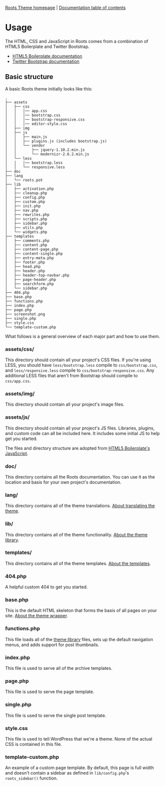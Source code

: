 [Roots Theme homepage](http://www.rootstheme.com/) | [Documentation
table of contents](TOC.md)

# Usage

The HTML, CSS and JavaScript in Roots comes from a combination of HTML5 Boilerplate and Twitter Bootstrap.

* [HTML5 Boilerplate documentation](https://github.com/h5bp/html5-boilerplate/blob/master/README.md)
* [Twitter Bootstrap documentation](http://twitter.github.com/bootstrap/getting-started.html)

## Basic structure

A basic Roots theme initially looks like this:

```
.
├── assets
│   ├── css
│   │   │── app.css
│   │   │── bootstrap.css
│   │   │── bootstrap-responsive.css
│   │   │── editor-style.css
│   ├── img
│   ├── js
│   │   ├── main.js
│   │   ├── plugins.js (includes bootstrap.js)
│   │   └── vendor
│   │       ├── jquery-1.10.2.min.js
│   │       └── modernizr-2.6.2.min.js
│   └── less
│   │   │── bootstrap.less
│   │   └── responsive.less
├── doc
├── lang
│   └── roots.pot
├── lib
│   ├── activation.php
│   ├── cleanup.php
│   ├── config.php
│   ├── custom.php
│   ├── init.php
│   ├── nav.php
│   ├── rewrites.php
│   ├── scripts.php
│   ├── sidebar.php
│   ├── utils.php
│   └── widgets.php
├── templates
│   ├── comments.php
│   ├── content.php
│   ├── content-page.php
│   ├── content-single.php
│   ├── entry-meta.php
│   ├── footer.php
│   ├── head.php
│   ├── header.php
│   ├── header-top-navbar.php
│   ├── page-header.php
│   ├── searchform.php
│   └── sidebar.php
├── 404.php
├── base.php
├── functions.php
├── index.php
├── page.php
├── screenshot.png
├── single.php
├── style.css
└── template-custom.php
```

What follows is a general overview of each major part and how to use them.

### assets/css/

This directory should contain all your project's CSS files. If you're using LESS, you should have `less/bootstrap.less` compile to `css/bootstrap.css`, and `less/responsive.less` compile to `css/bootstrap-responsive.css`. Any additional LESS files that aren't from Bootstrap should compile to `css/app.css`.

### assets/img/

This directory should contain all your project's image files.

### assets/js/

This directory should contain all your project's JS files. Libraries, plugins,
and custom code can all be included here. It includes some initial JS to help
get you started.

The files and directory structure are adopted from [HTML5 Boilerplate's JavaScript](https://github.com/h5bp/html5-boilerplate/blob/master/doc/js.md).

### doc/

This directory contains all the Roots documentation. You can use it
as the location and basis for your own project's documentation.

### lang/

This directory contains all of the theme translations. [About translating the theme](http://www.icanlocalize.com/site/tutorials/how-to-translate-with-gettext-po-and-pot-files/).

### lib/

This directory contains all of the theme functionality. [About the theme library](lib.md).

### templates/

This directory contains all of the theme templates. [About the templates](templates.md).


### 404.php

A helpful custom 404 to get you started.

### base.php

This is the default HTML skeleton that forms the basis of all pages on
your site. [About the theme wrapper](wrapper.md).

### functions.php

This file loads all of the [theme library](lib.md) files, sets up the default navigation menus, and adds support for post thumbnails.

### index.php

This file is used to serve all of the archive templates.

### page.php

This file is used to serve the page template.

### single.php

This file is used to serve the single post template.

### style.css

This file is used to tell WordPress that we're a theme. None of the actual CSS is contained in this file.

### template-custom.php

An example of a custom page template. By default, this page is full width and doesn't contain a sidebar as defined in `lib/config.php`'s `roots_sidebar()` function.
